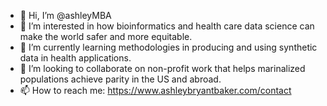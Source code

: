 - 👋 Hi, I’m @ashleyMBA
- 👀 I’m interested in how bioinformatics and health care data science can make the world safer and more equitable.
- 🌱 I’m currently learning methodologies in producing and using synthetic data in health applications.
- 💞️ I’m looking to collaborate on non-profit work that helps marinalized populations achieve parity in the US and abroad.
- 📫 How to reach me: https://www.ashleybryantbaker.com/contact

<!---
ashleyMBA/ashleyMBA is a ✨ special ✨ repository because its `README.md` (this file) appears on your GitHub profile.
You can click the Preview link to take a look at your changes.
--->
